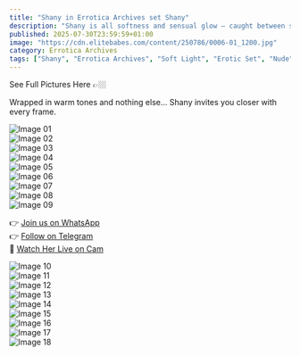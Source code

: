 ```yaml
---
title: "Shany in Errotica Archives set Shany"
description: "Shany is all softness and sensual glow — caught between shadows and satin sheets."
published: 2025-07-30T23:59:59+01:00
image: "https://cdn.elitebabes.com/content/250786/0006-01_1200.jpg"
category: Errotica Archives
tags: ["Shany", "Errotica Archives", "Soft Light", "Erotic Set", "Nude"]
---
```


See Full Pictures Here 👉🏼

Wrapped in warm tones and nothing else... Shany invites you closer with every frame.

![Image 01](https://cdn.elitebabes.com/content/250786/0006-01_1200.jpg)  
![Image 02](https://cdn.elitebabes.com/content/250786/0006-02_1200.jpg)  
![Image 03](https://cdn.elitebabes.com/content/250786/0006-03_1200.jpg)  
![Image 04](https://cdn.elitebabes.com/content/250786/0006-04_1200.jpg)  
![Image 05](https://cdn.elitebabes.com/content/250786/0006-05_1200.jpg)  
![Image 06](https://cdn.elitebabes.com/content/250786/0006-06_1200.jpg)  
![Image 07](https://cdn.elitebabes.com/content/250786/0006-07_1200.jpg)  
![Image 08](https://cdn.elitebabes.com/content/250786/0006-08_1200.jpg)  
![Image 09](https://cdn.elitebabes.com/content/250786/0006-09_1200.jpg)  

👉 [Join us on WhatsApp](https://whatsapp.com/channel/0029VaMsUAp7tkjI8KcaRn10)  
👉 [Follow on Telegram](https://t.me/Xibabes)  
🔞 [Watch Her Live on Cam](https://redirecting-kappa.vercel.app/)

![Image 10](https://cdn.elitebabes.com/content/250786/0006-10_1200.jpg)  
![Image 11](https://cdn.elitebabes.com/content/250786/0006-11_1200.jpg)  
![Image 12](https://cdn.elitebabes.com/content/250786/0006-12_1200.jpg)  
![Image 13](https://cdn.elitebabes.com/content/250786/0006-13_1200.jpg)  
![Image 14](https://cdn.elitebabes.com/content/250786/0006-14_1200.jpg)  
![Image 15](https://cdn.elitebabes.com/content/250786/0006-15_1200.jpg)  
![Image 16](https://cdn.elitebabes.com/content/250786/0006-16_1200.jpg)  
![Image 17](https://cdn.elitebabes.com/content/250786/0006-17_1200.jpg)  
![Image 18](https://cdn.elitebabes.com/content/250786/0006-18_1800.jpg)